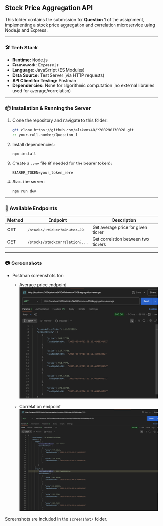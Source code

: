 
## Stock Price Aggregation API

This folder contains the submission for **Question 1** of the assignment, implementing a stock price aggregation and correlation microservice using Node.js and Express.

---

### 🛠 Tech Stack

- **Runtime:** Node.js
- **Framework:** Express.js
- **Language:** JavaScript (ES Modules)
- **Data Source:** Test Server (via HTTP requests)
- **API Client for Testing:** Postman
- **Dependencies:** None for algorithmic computation (no external libraries used for average/correlation)

---


### 📦 Installation & Running the Server

1. Clone the repository and navigate to this folder:

   ```bash
   git clone https://github.com/alokvns48/2200290130028.git
   cd your-roll-number/Question_1
   ```

2. Install dependencies:

   ```bash
   npm install
   ```

3. Create a `.env` file (if needed for the bearer token):

   ```env
   BEARER_TOKEN=your_token_here
   ```

4. Start the server:

   ```bash
   npm run dev
   ```

---

### 📡 Available Endpoints

| Method | Endpoint                            | Description                               |
|--------|-------------------------------------|-------------------------------------------|
| GET    | `/stocks/:ticker?minutes=30`        | Get average price for given ticker        |
| GET    | `/stocks/stockcorrelation?...`      | Get correlation between two tickers       |


---

### 📷 Screenshots

- Postman screenshots for:
  - Average price endpoint
  ![Alt text for the image](screenshots/AverageStockPrice.png)

  - Correlation endpoint
  ![Alt text for the image](screenshots/StockCorrelation.png)

Screenshots are included in the `screenshot/` folder.


